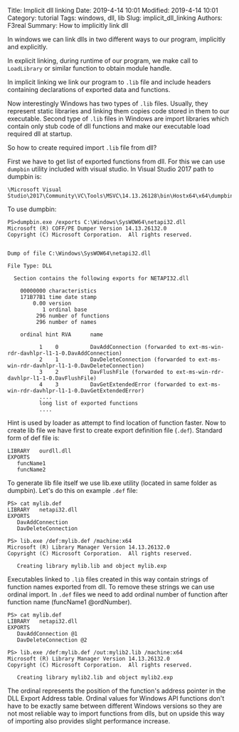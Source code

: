 Title: Implicit dll linking
Date: 2019-4-14 10:01
Modified: 2019-4-14 10:01
Category: tutorial
Tags: windows, dll, lib
Slug: implicit_dll_linking
Authors: F3real
Summary: How to implicitly link dll

In windows we can link dlls in two different ways to our program, implicitly and explicitly.

In explicit linking, during runtime of our program, we make call to `LoadLibrary` or similar function to obtain module handle.

In implicit linking we link our program to `.lib` file and include headers containing declarations of exported data and functions.

Now interestingly Windows has two types of `.lib` files. Usually, they represent static libraries and linking them copies code stored in them to our executable. Second type of `.lib` files in Windows are import libraries which contain only stub code of dll functions and make our executable load required dll at startup.

So how to create required import `.lib` file from dll?

First we have to get list of exported functions from dll. For this we can use `dumpbin` utility included with visual studio.
In Visual Studio 2017 path to dumpbin is:
~~~text
\Microsoft Visual Studio\2017\Community\VC\Tools\MSVC\14.13.26128\bin\Hostx64\x64\dumpbin.exe
~~~

To use dumpbin:
~~~text
PS>dumpbin.exe /exports C:\Windows\SysWOW64\netapi32.dll
Microsoft (R) COFF/PE Dumper Version 14.13.26132.0
Copyright (C) Microsoft Corporation.  All rights reserved.


Dump of file C:\Windows\SysWOW64\netapi32.dll

File Type: DLL

  Section contains the following exports for NETAPI32.dll

    00000000 characteristics
    171B77B1 time date stamp
        0.00 version
           1 ordinal base
         296 number of functions
         296 number of names

    ordinal hint RVA      name

          1    0          DavAddConnection (forwarded to ext-ms-win-rdr-davhlpr-l1-1-0.DavAddConnection)
          2    1          DavDeleteConnection (forwarded to ext-ms-win-rdr-davhlpr-l1-1-0.DavDeleteConnection)
          3    2          DavFlushFile (forwarded to ext-ms-win-rdr-davhlpr-l1-1-0.DavFlushFile)
          4    3          DavGetExtendedError (forwarded to ext-ms-win-rdr-davhlpr-l1-1-0.DavGetExtendedError)
          ....
          long list of exported functions
          ....
~~~

Hint is used by loader as attempt to find location of function faster.
Now to create lib file we have first to create export definition file (`.def`). Standard form of def file is:

~~~text
LIBRARY   ourdll.dll
EXPORTS
   funcName1
   funcName2
~~~

To generate lib file itself we use lib.exe utility (located in same folder as dumpbin). Let's do this on example `.def` file:

~~~text
PS> cat mylib.def
LIBRARY   netapi32.dll
EXPORTS
   DavAddConnection
   DavDeleteConnection

PS> lib.exe /def:mylib.def /machine:x64
Microsoft (R) Library Manager Version 14.13.26132.0
Copyright (C) Microsoft Corporation.  All rights reserved.

   Creating library mylib.lib and object mylib.exp
~~~

Executables linked to `.lib` files created in this way contain strings of function names exported from dll. To remove these strings we can use ordinal import. In `.def` files we need to add ordinal number of function after function name (funcName1 @ordNumber).


~~~text
PS> cat mylib.def
LIBRARY   netapi32.dll
EXPORTS
   DavAddConnection @1
   DavDeleteConnection @2

PS> lib.exe /def:mylib.def /out:mylib2.lib /machine:x64
Microsoft (R) Library Manager Version 14.13.26132.0
Copyright (C) Microsoft Corporation.  All rights reserved.

   Creating library mylib2.lib and object mylib2.exp  
~~~

The ordinal represents the position of the function's address pointer in the DLL Export Address table. Ordinal values for Windows API functions don't have to be exactly same between different Windows versions so they are not most reliable way to import functions from dlls, but on upside this way of importing also provides slight performance increase.